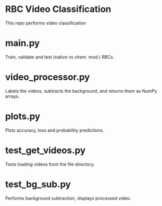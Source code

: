 # RBC Video Classification

This repo performs video classification

# main.py
Train, validate and test (native vs chem. mod.) RBCs.

# video_processor.py
Labels the videos, subtracts the background, and 
returns them as NumPy arrays.

# plots.py
Plots accuracy, loss and probability predictions.

# test_get_videos.py
Tests loading videos from the file directory.

# test_bg_sub.py
Performs background subtraction, displays processed video.